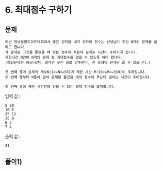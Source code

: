 # 6. 최대점수 구하기
## 문제
```
이번 정보올림피아드대회에서 좋은 성적을 내기 위하여 현수는 선생님이 주신 N개의 문제를 풀려고 합니다.
각 문제는 그것을 풀었을 때 얻는 점수와 푸는데 걸리는 시간이 주어지게 됩니다.
제한시간 M안에 N개의 문제 중 최대점수를 얻을 수 있도록 해야 합니다.
(해당문제는 해당시간이 걸리면 푸는 걸로 간주한다, 한 유형당 한개만 풀 수 있습니다.)

첫 번째 줄에 문제의 개수N(1<=N<=50)과 제한 시간 M(10<=M<=300)이 주어집니다.
두 번째 줄부터 N줄에 걸쳐 문제를 풀었을 때의 점수와 푸는데 걸리는 시간이 주어집니다.

첫 번째 줄에 제한 시간안에 얻을 수 있는 최대 점수를 출력합니다.
```

입력 값 :
```
5 20
10 5
25 12
15 8
6 3
7 4
```

출력 값 :
```
41
```

## 풀이1) 
